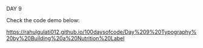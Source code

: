 DAY 9

Check the code demo below:

https://rahulgulati012.github.io/100daysofcode/Day%209%20Typography%20by%20Building%20a%20Nutrition%20Label

